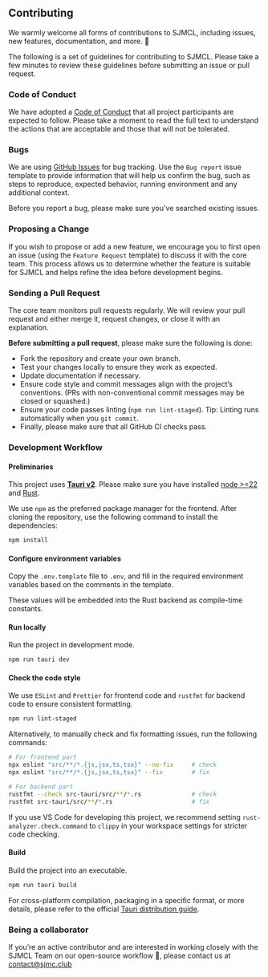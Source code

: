 ## Contributing

We warmly welcome all forms of contributions to SJMCL, including issues, new features, documentation, and more. 🥰

The following is a set of guidelines for contributing to SJMCL. Please take a few minutes to review these guidelines before submitting an issue or pull request.

### Code of Conduct

We have adopted a [Code of Conduct](https://github.com/UNIkeEN/SJMCL/blob/main/CODE_OF_CONDUCT.md) that all project participants are expected to follow. Please take a moment to read the full text to understand the actions that are acceptable and those that will not be tolerated.

### Bugs

We are using [GitHub Issues](https://github.com/UNIkeEN/SJMCL/issues) for bug tracking. Use the `Bug report` issue template to provide information that will help us confirm the bug, such as steps to reproduce, expected behavior, running environment and any additional context. 

Before you report a bug, please make sure you've searched existing issues.

### Proposing a Change

If you wish to propose or add a new feature, we encourage you to first open an issue (using the `Feature Request` template) to discuss it with the core team. This process allows us to determine whether the feature is suitable for SJMCL and helps refine the idea before development begins.

<!-- ### Your First Pull Request (TBD)-->

### Sending a Pull Request

The core team monitors pull requests regularly. We will review your pull request and either merge it, request changes, or close it with an explanation.

**Before submitting a pull request**, please make sure the following is done:

* Fork the repository and create your own branch.
* Test your changes locally to ensure they work as expected.
* Update documentation if necessary.
* Ensure code style and commit messages align with the project’s conventions. (PRs with non-conventional commit messages may be closed or squashed.)
* Ensure your code passes linting (`npm run lint-staged`). Tip: Linting runs automatically when you `git commit`.
* Finally, please make sure that all GitHub CI checks pass.

### Development Workflow

#### Preliminaries

This project uses **[Tauri v2](https://v2.tauri.app/)**. Please make sure you have installed [node >=22](https://nodejs.org/) and [Rust](https://www.rust-lang.org/learn/get-started).

We use `npm` as the preferred package manager for the frontend. After cloning the repository, use the following command to install the dependencies:

```bash
npm install
```

#### Configure environment variables

Copy the `.env.template` file to `.env`, and fill in the required environment variables based on the comments in the template.

These values will be embedded into the Rust backend as compile-time constants.

#### Run locally

Run the project in development mode.

```bash
npm run tauri dev
```

#### Check the code style

We use `ESLint` and `Prettier` for frontend code and `rustfmt` for backend code to ensure consistent formatting. 

```bash
npm run lint-staged
```

Alternatively, to manually check and fix formatting issues, run the following commands:

```bash
# For frontend part
npx eslint "src/**/*.{js,jsx,ts,tsx}" --no-fix     # check
npx eslint "src/**/*.{js,jsx,ts,tsx}" --fix        # fix

# For backend part
rustfmt --check src-tauri/src/**/*.rs              # check
rustfmt src-tauri/src/**/*.rs                      # fix
```

If you use VS Code for developing this project, we recommend setting `rust-analyzer.check.command` to `clippy` in your workspace settings for stricter code checking.

#### Build

Build the project into an executable.

```bash
npm run tauri build
```

For cross-platform compilation, packaging in a specific format, or more details, please refer to the official [Tauri distribution guide](https://tauri.app/distribute/).

### Being a collaborator

If you’re an active contributor and are interested in working closely with the SJMCL Team on our open-source workflow 💪, please contact us at [contact@sjmc.club](mailto:contact@sjmc.club)